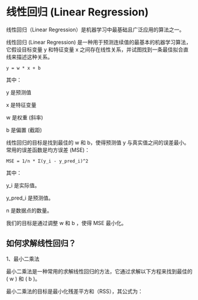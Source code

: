 # 线性回归 (Linear Regression)

线性回归（Linear Regression）是机器学习中最基础且广泛应用的算法之一。

线性回归 (Linear Regression) 是一种用于预测连续值的最基本的机器学习算法，它假设目标变量 y 和特征变量 x 之间存在线性关系，并试图找到一条最佳拟合直线来描述这种关系。

```shell
y = w * x + b
```

其中：

y 是预测值

x 是特征变量

w 是权重 (斜率)

b 是偏置 (截距)

线性回归的目标是找到最佳的 w 和 b，使得预测值 y 与真实值之间的误差最小。常用的误差函数是均方误差 (MSE)：

```shell
MSE = 1/n * Σ(y_i - y_pred_i)^2
```

其中：

y_i 是实际值。

y_pred_i 是预测值。

n 是数据点的数量。

我们的目标是通过调整 w 和 b ，使得 MSE 最小化。


## 如何求解线性回归？

1、最小二乘法

最小二乘法是一种常用的求解线性回归的方法，它通过求解以下方程来找到最佳的 ( w ) 和 ( b )。

最小二乘法的目标是最小化残差平方和（RSS），其公式为：



















